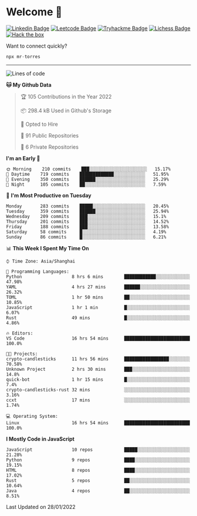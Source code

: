 # Welcome 👋

[![Linkedin Badge](https://img.shields.io/badge/-PedroTorres-blue?style=flat-square&logo=Linkedin&logoColor=white&link=https://www.linkedin.com/in/PedroTorres/)](https://www.linkedin.com/in/pedro-torres-cruz/)
[![Leetcode Badge](https://img.shields.io/badge/profile-leetcode-green)](https://leetcode.com/corfucinas/)
[![Tryhackme Badge](https://img.shields.io/badge/profile-tryhackme-blue)](https://tryhackme.com/p/Corfucinas/)
[![Lichess Badge](https://img.shields.io/badge/challenge_me-lichess-yellow)](https://lichess.org/@/Corfucinas)
[![Hack the box](https://img.shields.io/badge/hack_the_box-profile-red)](https://www.hackthebox.eu/profile/375826)

Want to connect quickly?

```javascript
npx mr-torres
```

---

<!--START_SECTION:waka-->
![Lines of code](https://img.shields.io/badge/From%20Hello%20World%20I%27ve%20Written-1.6%20million%20lines%20of%20code-blue)

**🐱 My Github Data** 

> 🏆 105 Contributions in the Year 2022
 > 
> 📦 298.4 kB Used in Github's Storage 
 > 
> 💼 Opted to Hire
 > 
> 📜 91 Public Repositories 
 > 
> 🔑 6 Private Repositories  
 > 
**I'm an Early 🐤** 

```text
🌞 Morning    210 commits    ███░░░░░░░░░░░░░░░░░░░░░░   15.17% 
🌆 Daytime    719 commits    █████████████░░░░░░░░░░░░   51.95% 
🌃 Evening    350 commits    ██████░░░░░░░░░░░░░░░░░░░   25.29% 
🌙 Night      105 commits    ██░░░░░░░░░░░░░░░░░░░░░░░   7.59%

```
📅 **I'm Most Productive on Tuesday** 

```text
Monday       283 commits    █████░░░░░░░░░░░░░░░░░░░░   20.45% 
Tuesday      359 commits    ██████░░░░░░░░░░░░░░░░░░░   25.94% 
Wednesday    209 commits    ███░░░░░░░░░░░░░░░░░░░░░░   15.1% 
Thursday     201 commits    ███░░░░░░░░░░░░░░░░░░░░░░   14.52% 
Friday       188 commits    ███░░░░░░░░░░░░░░░░░░░░░░   13.58% 
Saturday     58 commits     █░░░░░░░░░░░░░░░░░░░░░░░░   4.19% 
Sunday       86 commits     █░░░░░░░░░░░░░░░░░░░░░░░░   6.21%

```


📊 **This Week I Spent My Time On** 

```text
⌚︎ Time Zone: Asia/Shanghai

💬 Programming Languages: 
Python                   8 hrs 6 mins        ████████████░░░░░░░░░░░░░   47.98% 
YAML                     4 hrs 27 mins       ██████░░░░░░░░░░░░░░░░░░░   26.32% 
TOML                     1 hr 50 mins        ██░░░░░░░░░░░░░░░░░░░░░░░   10.85% 
JavaScript               1 hr 1 min          █░░░░░░░░░░░░░░░░░░░░░░░░   6.07% 
Rust                     49 mins             █░░░░░░░░░░░░░░░░░░░░░░░░   4.86%

🔥 Editors: 
VS Code                  16 hrs 54 mins      █████████████████████████   100.0%

🐱‍💻 Projects: 
crypto-candlesticks      11 hrs 56 mins      █████████████████░░░░░░░░   70.58% 
Unknown Project          2 hrs 30 mins       ███░░░░░░░░░░░░░░░░░░░░░░   14.8% 
quick-bot                1 hr 15 mins        █░░░░░░░░░░░░░░░░░░░░░░░░   7.4% 
crypto-candlesticks-rust 32 mins             ░░░░░░░░░░░░░░░░░░░░░░░░░   3.16% 
ccxt                     17 mins             ░░░░░░░░░░░░░░░░░░░░░░░░░   1.74%

💻 Operating System: 
Linux                    16 hrs 54 mins      █████████████████████████   100.0%

```

**I Mostly Code in JavaScript** 

```text
JavaScript               10 repos            █████░░░░░░░░░░░░░░░░░░░░   21.28% 
Python                   9 repos             ████░░░░░░░░░░░░░░░░░░░░░   19.15% 
HTML                     8 repos             ████░░░░░░░░░░░░░░░░░░░░░   17.02% 
Rust                     5 repos             ██░░░░░░░░░░░░░░░░░░░░░░░   10.64% 
Java                     4 repos             ██░░░░░░░░░░░░░░░░░░░░░░░   8.51%

```



 Last Updated on 28/01/2022
<!--END_SECTION:waka-->
